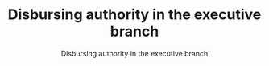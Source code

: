 ---
layout: resources-landing
title: "Disbursing authority in the executive branch"
subtitle: "Disbursing authority in the executive branch"
external_link: https://uscode.house.gov/view.xhtml?req=granuleid:USC-prelim-title31-section3321&num=0&edition=prelim
filters: legislation cfoc congress 2022
fiscal_year: 2022
---